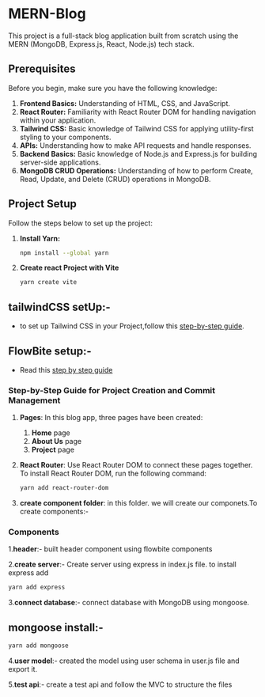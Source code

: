 # MERN-Blog

This project is a full-stack blog application built from scratch using the MERN (MongoDB, Express.js, React, Node.js) tech stack.

## Prerequisites

Before you begin, make sure you have the following knowledge:

1. **Frontend Basics:** Understanding of HTML, CSS, and JavaScript.
2. **React Router:** Familiarity with React Router DOM for handling navigation within your application.
3. **Tailwind CSS:** Basic knowledge of Tailwind CSS for applying utility-first styling to your components.
4. **APIs:** Understanding how to make API requests and handle responses.
5. **Backend Basics:** Basic knowledge of Node.js and Express.js for building server-side applications.
6. **MongoDB CRUD Operations:** Understanding of how to perform Create, Read, Update, and Delete (CRUD) operations in MongoDB.

## Project Setup

Follow the steps below to set up the project:

1. **Install Yarn:**
   ```bash
   npm install --global yarn
2. **Create react Project with Vite**
   ```bash 
   yarn create vite

## tailwindCSS setUp:-
 - to set up Tailwind CSS in your Project,follow this [step-by-step guide](https://dev.to/ashirbadgudu/set-up-tailwind-css-with-create-react-app-and-yarn-pio).

## FlowBite setup:-
 - Read this [step by step guide](https://flowbite-react.com/docs/getting-started/introduction)

### Step-by-Step Guide for Project Creation and Commit Management

1. **Pages**: In this blog app, three pages have been created:
   1. **Home** page
   2. **About Us** page
   3. **Project** page

2. **React Router**: Use React Router DOM to connect these pages together. To install React Router DOM, run the following command:

   ```bash
   yarn add react-router-dom

3. **create component folder**: in this folder. we will create our componets.To create components:-
### Components

1.**header**:- built header component using flowbite components

2.**create server**:- Create server using express in index.js file. to install express add 
```bash
yarn add express
```

3.**connect database**:- connect database with MongoDB using mongoose. 

## mongoose install:-
 ```bash
 yarn add mongoose
 ```

4.**user model**:- created the model using user schema in user.js file and export it.

5.**test api**:- create a test api and follow the MVC to structure the files